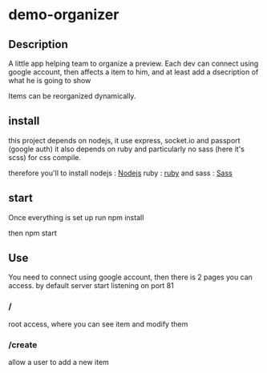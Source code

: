 # demo-organizer

## Description

A little app helping team to organize a preview.
Each dev can connect using google account, then affects a item to him, and at least add a dsecription of what he is going
to show

Items can be reorganized dynamically.

## install

this project depends on nodejs, it use express, socket.io and passport (google auth)
it also depends on ruby and particularly no sass (here it's scss) for css compile.

therefore you'll to install nodejs : [Nodejs](https://nodejs.org/en/)
ruby : [ruby](https://www.ruby-lang.org/fr/)
and sass : [Sass](http://sass-lang.com/install)


## start

Once everything is set up
run
    npm install

then
    npm start

## Use

You need to connect using google account, then there is 2 pages you can access.
by default server start listening on port 81

### /
root access, where you can see item and modify them

### /create
allow a user to add a new item
